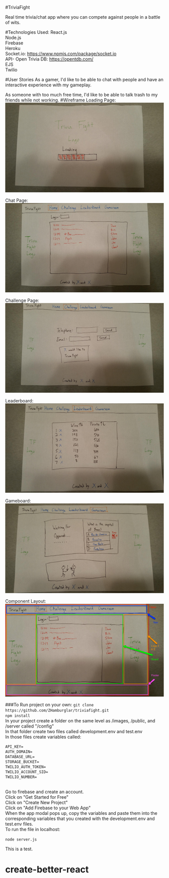 #TriviaFight

Real time trivia/chat app where you can compete against people in a battle of wits.

#Technologies Used:
React.js
<br>
Node.js
<br>
Firebase
<br>
Heroku
<br>
Socket.io: https://www.npmjs.com/package/socket.io
<br>
API- Open Trivia DB: https://opentdb.com/
<br>
EJS
<br>
Twilio

#User Stories
As a gamer, I'd like to be able to chat with people and have an interactive experience with my gameplay.

As someone with too much free time, I'd like to be able to talk trash to my friends while not working.
#Wireframe
Loading Page: ![Loading Page](app/images/Wireframe1.jpg)

Chat Page: ![Chat Page](app/images/Wireframe2.jpg)

Challenge Page: ![Alt Text](app/images/Wireframe3.jpg)

Leaderboard: ![Alt Text](app/images/Wireframe4.jpg)

Gameboard: ![Alt Text](app/images/Wireframe5.jpg)

Component Layout: ![Alt Text](app/images/ComponentLayout.png)


###To Run project on your own:
```git clone https://github.com/ZHamburglar/triviafight.git```
<br>
```npm install```
<br>
In your project create a folder on the same level as /images, /public, and /server called "/config"
<br>
In that folder create two files called development.env and test.env
<br>
In those files create variables called:

```
API_KEY=
AUTH_DOMAIN=
DATABASE_URL=
STORAGE_BUCKET=
TWILIO_AUTH_TOKEN=
TWILIO_ACCOUNT_SID=
TWILIO_NUMBER=
```

<br>
Go to firebase and create an account.
<br>
Click on "Get Started for Free"
<br>
Click on "Create New Project"
<br>
Click on "Add Firebase to your Web App"
<br>
When the app modal pops up, copy the variables and paste them into the corresponding variables that you created with the development.env and test.env files.
<br>
To run the file in localhost:

```node server.js```

This is a test.
# create-better-react
